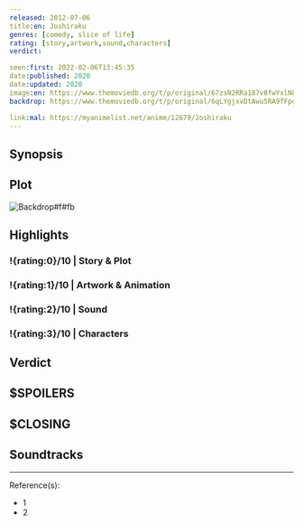 ```yaml
---
released: 2012-07-06
title:en: Joshiraku
genres: [comedy, slice of life]
rating: [story,artwork,sound,characters]
verdict:

seen:first: 2022-02-06T13:45:35
date:published: 2020
date:updated: 2020
image:en: https://www.themoviedb.org/t/p/original/67zsN2RRa187v8fwYxlN8c8T19X.jpg
backdrop: https://www.themoviedb.org/t/p/original/6qLYgjxvDtAwu5RA9fFpoyg23aX.jpg

link:mal: https://myanimelist.net/anime/12679/Joshiraku
---
```



## Synopsis

## Plot

![Backdrop#f#fb](https://www.themoviedb.org/t/p/original/6qLYgjxvDtAwu5RA9fFpoyg23aX.jpg "Source: TMDB")

## Highlights

### !{rating:0}/10 | Story & Plot

### !{rating:1}/10 | Artwork & Animation

### !{rating:2}/10 | Sound

### !{rating:3}/10 | Characters

## Verdict

## $SPOILERS

## $CLOSING

## Soundtracks

***
Reference(s):

- 1
- 2
